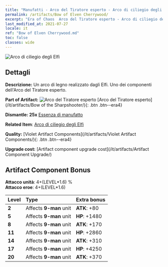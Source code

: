 ```yaml
---
title: "Manufatti - Arco del Tiratore esperto - Arco di ciliegio degli Elfi"
permalink: /artifacts/Bow of Elven Cherrywood/
excerpt: "Era of Chaos  Arco del Tiratore esperto - Arco di ciliegio degli Elfi. Un arco di legno realizzato dagli Elfi. Uno dei componenti dell'Arco del Tiratore esperto."
last_modified_at: 2021-07-27
locale: it
ref: "Bow of Elven Cherrywood.md"
toc: false
classes: wide
---
```


 ![Arco di ciliegio degli Elfi](/images/t/artifact_40101.png)



## Dettagli

 **Descrizione:** Un arco di legno realizzato dagli Elfi. Uno dei componenti dell'Arco del Tiratore esperto.

 **Part of Artifact:** ![Arco del Tiratore esperto](/images/t/icon_artifact_10.png) [Arco del Tiratore esperto](/it/artifacts/Bow of the Sharpshooter/){: .btn .btn--era4}

 **Dismantle: 25x** [Essenza di manufatto](/ItemsIT/con_905/)

 **Related Item**: [Arco di ciliegio degli Elfi](/ItemsIT/art_103/)

 **Quality:** [Violet Artifact Components](/it/artifacts/Violet Artifact Components/){: .btn .btn--era4}

 **Upgrade cost:** [Artifact component upgrade cost](/it/artifacts/Artifact Component Upgrade/)

## Artifact Component Bonus

  **Attacco unità**: 4+(LEVEL\*1.6) %<br/>**Attacco eroe**: 4+(LEVEL\*1.6)

  |  Level  | Type |    Extra bonus  | 
  |:--------|:-----|:----------------| 
  | **2** | Affects **9-man** unit | **ATK**: +80 | 
  | **5** | Affects **9-man** unit | **HP**: +1480 | 
  | **8** | Affects **9-man** unit | **ATK**: +170 | 
  | **11** | Affects **9-man** unit | **HP**: +2860 | 
  | **14** | Affects **9-man** unit | **ATK**: +310 | 
  | **17** | Affects **9-man** unit | **HP**: +4250 | 
  | **20** | Affects **9-man** unit | **ATK**: +370 | 
